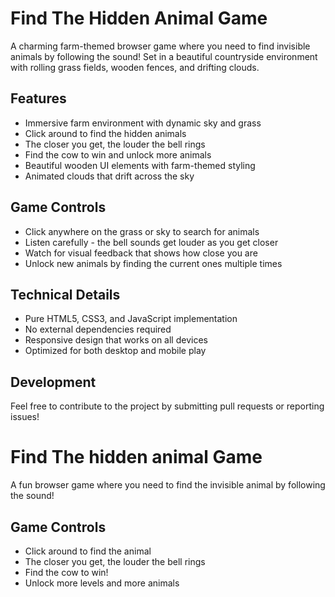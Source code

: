 # Find The Hidden Animal Game

A charming farm-themed browser game where you need to find invisible animals by following the sound! Set in a beautiful countryside environment with rolling grass fields, wooden fences, and drifting clouds.

## Features
- Immersive farm environment with dynamic sky and grass
- Click around to find the hidden animals
- The closer you get, the louder the bell rings
- Find the cow to win and unlock more animals
- Beautiful wooden UI elements with farm-themed styling
- Animated clouds that drift across the sky

## Game Controls
- Click anywhere on the grass or sky to search for animals
- Listen carefully - the bell sounds get louder as you get closer
- Watch for visual feedback that shows how close you are
- Unlock new animals by finding the current ones multiple times

## Technical Details
- Pure HTML5, CSS3, and JavaScript implementation
- No external dependencies required
- Responsive design that works on all devices
- Optimized for both desktop and mobile play

## Development
Feel free to contribute to the project by submitting pull requests or reporting issues!

# Find The hidden animal Game

A fun browser game where you need to find the invisible animal by following the sound!


## Game Controls
- Click around to find the animal
- The closer you get, the louder the bell rings
- Find the cow to win!
- Unlock more levels and more animals